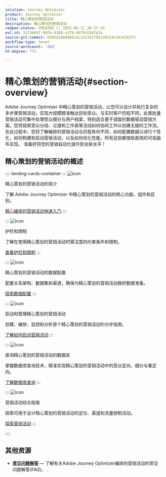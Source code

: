```yaml
---
solution: Journey Optimizer
product: Journey Optimizer
title: 精心策划的营销活动
description: 精心策划的营销活动
redpen-status: CREATED_||_2025-08-11_20-27-33
exl-id: 31f3668f-99fb-4388-a379-4979c63b7b3a
source-git-commit: 8205d248d986cdc1a2262705c58524c2434265f5
workflow-type: tm+mt
source-wordcount: '263'
ht-degree: 77%

---
```


# 精心策划的营销活动{#section-overview}

Adobe Journey Optimizer 中精心策划的营销活动，让您可以设计并执行复杂的多步骤营销活动，实现大规模精准触达目标受众。与实时客户历程不同，此类批量营销活动可集中处理受众细分与用户档案，特别适合基于调度的数据驱动营销方案。您将探索受众分段、过渡和工作表等活动如何协同工作以创建无缝的工作流。 在此过程中，您将了解编排的营销活动与历程有何不同，如何配置数据以进行个性化，如何构建和启动营销活动，以及如何优化性能，所有这些都借助直观的可视画布实现。 准备好将您的营销自动化提升到全新水平！

## 精心策划的营销活动的概述

:::: landing-cards-container
:::
![icon](https://cdn.experienceleague.adobe.com/icons/book.svg)

精心策划的营销活动的简介

了解 Adobe Journey Optimizer 中精心策划的营销活动的核心功能、组件和区别。

[精心编排的营销活动快速入门](../using/orchestrated/gs-orchestrated-campaigns.md)
:::

:::
![icon](https://cdn.experienceleague.adobe.com/icons/shield-halved.svg)

护栏和限制

了解在使用精心策划的营销活动时需注意的约束条件和限制。

[查看护栏和限制](../using/orchestrated/guardrails.md)
:::

:::
![icon](https://cdn.experienceleague.adobe.com/icons/gear.svg)

精心策划的营销活动的数据配置

配置关系架构、数据集和渠道，确保为精心策划的营销活动做好数据准备。

[探索数据配置](data-configuration-landing-page.md)
:::

:::
![icon](https://cdn.experienceleague.adobe.com/icons/circle-play.svg)

启动和管理精心策划的营销活动

创建、编排、监控和分析首个精心策划的营销活动的分步指南。

[了解如何启动营销活动](launch-landing-page.md)
:::

:::
![icon](https://cdn.experienceleague.adobe.com/icons/code-branch.svg)

查询精心策划的营销活动的数据库

掌握数据库查询技术，精准实现精心策划的营销活动中的受众定向、细分与重定向。

[了解数据库查询](query-database-landing-page.md)
:::

:::
![icon](https://cdn.experienceleague.adobe.com/icons/puzzle-piece.svg)

营销活动综合指南

探索可用于设计精心策划的营销活动的定位、渠道和流量控制活动。

[探索营销活动](design-campaigns-landing-page.md)
:::

::::

## 其他资源

- **[常见问题解答](../using/orchestrated/orchestrated-campaigns-faq.md)** — 了解有关Adobe Journey Optimizer编排的营销活动的常见问题解答(FAQ)。
.
